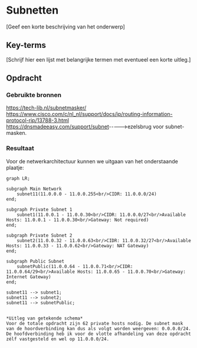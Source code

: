 # Subnetten
[Geef een korte beschrijving van het onderwerp]

## Key-terms
[Schrijf hier een lijst met belangrijke termen met eventueel een korte uitleg.]

## Opdracht
### Gebruikte bronnen
<https://tech-lib.nl/subnetmasker/>  
<https://www.cisco.com/c/nl_nl/support/docs/ip/routing-information-protocol-rip/13788-3.html>  
<https://dnsmadeeasy.com/support/subnet>----->ezelsbrug voor subnet-masken. 


### Resultaat
Voor de netwerkarchitectuur kunnen we uitgaan van het onderstaande plaatje:


```mermaid
graph LR;

subgraph Main Network
    subnet11(11.0.0.0 - 11.0.0.255<br/>CIDR: 11.0.0.0/24)
end;

subgraph Private Subnet 1
    subnet1(11.0.0.1 - 11.0.0.30<br/>CIDR: 11.0.0.0/27<br/>Available Hosts: 11.0.0.1 - 11.0.0.30<br/>Gateway: Not required)
end;

subgraph Private Subnet 2
    subnet2(11.0.0.32 - 11.0.0.63<br/>CIDR: 11.0.0.32/27<br/>Available Hosts: 11.0.0.33 - 11.0.0.62<br/>Gateway: NAT Gateway)
end;

subgraph Public Subnet
    subnetPublic(11.0.0.64 - 11.0.0.71<br/>CIDR: 11.0.0.64/29<br/>Available Hosts: 11.0.0.65 - 11.0.0.70<br/>Gateway: Internet Gateway)
end;

subnet11 --> subnet1;
subnet11 --> subnet2;
subnet11 --> subnetPublic;


*Uitleg van getekende schema*  
Voor de totale opdracht zijn 62 private hosts nodig. De subnet mask van de hoordverbinding kan dus als volgt worden weergeven: 0.0.0.0/24. De hoofdverbinding heb ik voor de vlotte afhandeling van deze opdracht zélf vastgesteld en wel op 11.0.0.0/24.
